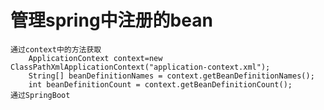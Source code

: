 # 管理spring中注册的bean

	通过context中的方法获取
		ApplicationContext context=new ClassPathXmlApplicationContext("application-context.xml");
	    String[] beanDefinitionNames = context.getBeanDefinitionNames();
	    int beanDefinitionCount = context.getBeanDefinitionCount();
	通过SpringBoot